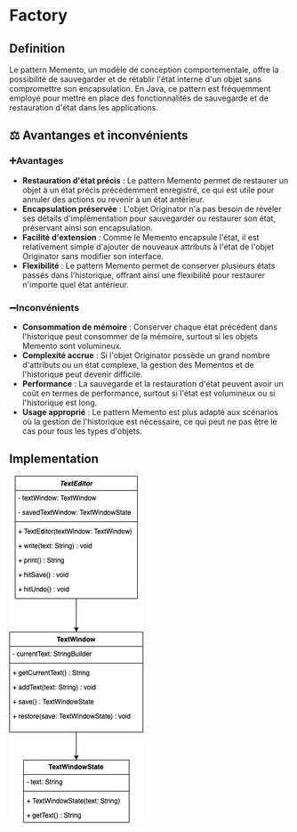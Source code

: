# Factory
## Definition
Le pattern Memento, un modèle de conception comportementale, offre la possibilité de sauvegarder et de rétablir l'état interne d'un objet sans compromettre son encapsulation. En Java, ce pattern est fréquemment employé pour mettre en place des fonctionnalités de sauvegarde et de restauration d'état dans les applications.

## ⚖️ Avantanges et inconvénients
### ➕Avantages
- **Restauration d'état précis** : Le pattern Memento permet de restaurer un objet à un état précis précédemment enregistré, ce qui est utile pour annuler des actions ou revenir à un état antérieur.
- **Encapsulation préservée** : L'objet Originator n'a pas besoin de révéler ses détails d'implémentation pour sauvegarder ou restaurer son état, préservant ainsi son encapsulation.
- **Facilité d'extension** : Comme le Memento encapsule l'état, il est relativement simple d'ajouter de nouveaux attributs à l'état de l'objet Originator sans modifier son interface.
- **Flexibilité** : Le pattern Memento permet de conserver plusieurs états passés dans l'historique, offrant ainsi une flexibilité pour restaurer n'importe quel état antérieur.
### ➖Inconvénients
- **Consommation de mémoire** : Conserver chaque état précédent dans l'historique peut consommer de la mémoire, surtout si les objets Memento sont volumineux.
- **Complexité accrue** : Si l'objet Originator possède un grand nombre d'attributs ou un état complexe, la gestion des Mementos et de l'historique peut devenir difficile.
- **Performance** : La sauvegarde et la restauration d'état peuvent avoir un coût en termes de performance, surtout si l'état est volumineux ou si l'historique est long.
- **Usage approprié** : Le pattern Memento est plus adapté aux scénarios où la gestion de l'historique est nécessaire, ce qui peut ne pas être le cas pour tous les types d'objets.

## Implementation
![memento.png](memento.png)